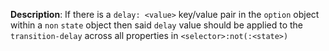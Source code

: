 __Description__: If there is a `delay: <value>` key/value pair in the `option` object within a `non` `state` object then said `delay` value should be applied to the `transition-delay` across all properties in `<selector>:not(:<state>)`